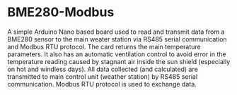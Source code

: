 # BME280-Modbus
A simple Arduino Nano based board used to read and transmit data from a BME280 sensor to the main weater station via RS485 serial communication and Modbus RTU protocol. The card returns the main temperature parameters. It also has an automatic ventilation control to avoid error in the temperature reading caused by stagnant air inside the sun shield (especially on hot and windless days). All data collected (and calculated) are transmitted to main control unit (weather station) by RS485 serial communication. Modbus RTU protocol is used to exchange data.
